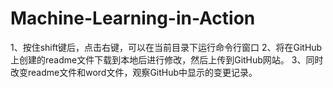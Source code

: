 ﻿# Machine-Learning-in-Action
1、按住shift键后，点击右键，可以在当前目录下运行命令行窗口
2、将在GitHub上创建的readme文件下载到本地后进行修改，然后上传到GitHub网站。
3、同时改变readme文件和word文件，观察GitHub中显示的变更记录。
